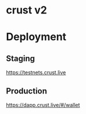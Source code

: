 # crust v2


# Deployment 

## Staging

https://testnets.crust.live

## Production

https://dapp.crust.live/#/wallet
